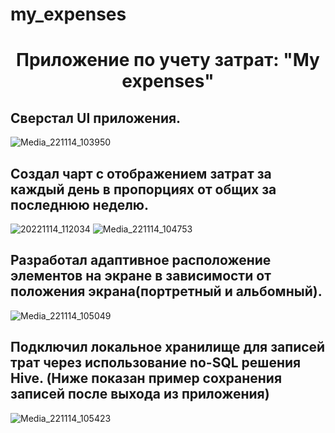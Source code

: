 # my_expenses
<h1 align="center">Приложение по учету затрат: "My expenses"</h1>
<h2 align="center">

## Сверстал UI приложения.

![Media_221114_103950](https://user-images.githubusercontent.com/108389045/201583942-b1073dc2-3163-4be5-9f27-10fabd95b73c.gif)

## Создал чарт с отображением затрат за каждый день в пропорциях от общих за последнюю неделю.

![20221114_112034](https://user-images.githubusercontent.com/108389045/201584669-00b3485f-1a9f-4f30-8c4e-bf9038a18ea1.gif) ![Media_221114_104753](https://user-images.githubusercontent.com/108389045/201584699-d501c884-fb54-46ba-a2d8-bb2fca62472b.gif)
  
## Разработал адаптивное расположение элементов на экране в зависимости от положения экрана(портретный и альбомный).

![Media_221114_105049](https://user-images.githubusercontent.com/108389045/201584719-fcd4d344-d707-46ba-8b22-540626723982.gif)

## Подключил локальное хранилище для записей трат через использование no-SQL решения Hive. (Ниже показан пример сохранения записей после выхода из приложения)

![Media_221114_105423](https://user-images.githubusercontent.com/108389045/201584739-6f9c362f-4708-429d-9f59-9891e36a6824.gif)
